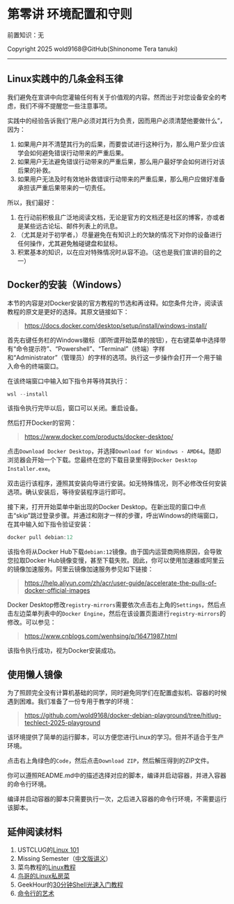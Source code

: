 # 第零讲 环境配置和守则

前置知识：无

Copyright 2025 wold9168@GitHub(Shinonome Tera tanuki)

---

## Linux实践中的几条金科玉律

我们避免在宣讲中向您灌输任何有关于价值观的内容。然而出于对您设备安全的考虑，我们不得不提醒您一些注意事项。

实践中的经验告诉我们“用户必须对其行为负责，因而用户必须清楚他要做什么”，因为：

1. 如果用户并不清楚其行为的后果，而要尝试进行这种行为，那么用户至少应该学会如何避免错误行动带来的严重后果。
2. 如果用户无法避免错误行动带来的严重后果，那么用户最好学会如何进行对该后果的补救。
3. 如果用户无法及时有效地补救错误行动带来的严重后果，那么用户应做好准备承担该严重后果带来的一切责任。

所以，我们最好：

1. 在行动前积极且广泛地阅读文档，无论是官方的文档还是社区的博客，亦或者是某些远古论坛、邮件列表上的讯息。
2. （尤其是对于初学者，）尽量避免在有知识上的欠缺的情况下对你的设备进行任何操作，尤其避免触碰键盘和鼠标。
3. 积累基本的知识，以在应对特殊情况时从容不迫。（这也是我们宣讲的目的之一）

## Docker的安装（Windows）

本节的内容是对Docker安装的官方教程的节选和再诠释。如您条件允许，阅读该教程的原文是更好的选择。其原文链接如下：

> https://docs.docker.com/desktop/setup/install/windows-install/

首先右键任务栏的Windows徽标（即所谓开始菜单的按钮），在右键菜单中选择带有“命令提示符”、“Powershell”、“Terminal”（终端）字样和“Administrator”（管理员）的字样的选项。执行这一步操作会打开一个用于输入命令的终端窗口。

在该终端窗口中输入如下指令并等待其执行：

```powershell
wsl --install
```

该指令执行完毕以后，窗口可以关闭。重启设备。

然后打开Docker的官网：

> https://www.docker.com/products/docker-desktop/

点击`Download Docker Desktop`，并选择`Download for Windows - AMD64`。随即浏览器会开始一个下载。您最终在您的下载目录里得到`Docker Desktop Installer.exe`。

双击运行该程序，遵照其安装向导进行安装。如无特殊情况，则不必修改任何安装选项。确认安装后，等待安装程序运行即可。

接下来，打开开始菜单中新出现的Docker Desktop。在新出现的窗口中点击“skip”跳过登录步骤。并通过和刚才一样的步骤，呼出Windows的终端窗口，在其中输入如下指令验证安装：

```powershell
docker pull debian:12
```

该指令将从Docker Hub下载`debian:12`镜像。由于国内运营商网络原因，会导致您拉取Docker Hub镜像变慢，甚至下载失败。因此，你可以使用加速器或阿里云的镜像加速服务。阿里云镜像加速服务参见如下链接：

> https://help.aliyun.com/zh/acr/user-guide/accelerate-the-pulls-of-docker-official-images

Docker Desktop修改`registry-mirrors`需要依次点击右上角的`Settings`，然后点击左边菜单列表中的`Docker Engine`，然后在该设置页面进行`registry-mirrors`的修改。可以参见：

> https://www.cnblogs.com/wenhsing/p/16471987.html

该指令执行成功，视为Docker安装成功。

## 使用懒人镜像

为了照顾完全没有计算机基础的同学，同时避免同学们在配置虚拟机、容器的时候遇到困难。我们准备了一份专用于教学的环境：

> https://github.com/wold9168/docker-debian-playground/tree/hitlug-techlect-2025-playground

该环境提供了简单的运行脚本，可以方便您进行Linux的学习。但并不适合于生产环境。

点击右上角绿色的`Code`，然后点击`Download ZIP`，然后解压得到的ZIP文件。

你可以遵照README.md中的描述选择对应的脚本，编译并启动容器，并进入容器的命令行环境。

编译并启动容器的脚本只需要执行一次，之后进入容器的命令行环境，不需要运行该脚本。

## 延伸阅读材料

1. USTCLUG的[Linux 101](https://101.lug.ustc.edu.cn/)
2. Missing Semester（[中文版讲义](https://missing-semester-cn.github.io/)）
3. 菜鸟教程的[Linux教程](https://www.runoob.com/linux/linux-tutorial.html)
4. [鸟哥的Linux私房菜](https://linux.vbird.org/)
5. GeekHour的[30分钟Shell光速入门教程](https://www.bilibili.com/video/BV17m411U7cC)
6. [命令行的艺术](https://github.com/jlevy/the-art-of-command-line/blob/master/README-zh.md)
